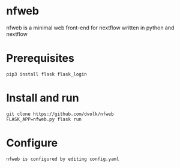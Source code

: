# nfweb
nfweb is a minimal web front-end for nextflow written in python and nextflow

# Prerequisites
    pip3 install flask flask_login

# Install and run
    git clone https://github.com/dvolk/nfweb 
    FLASK_APP=nfweb.py flask run

# Configure
    nfweb is configured by editing config.yaml
